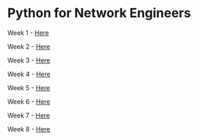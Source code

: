 # Python for Network Engineers

Week 1 - [Here](/Week_1)

Week 2 - [Here]()

Week 3 - [Here]()

Week 4 - [Here]()

Week 5 - [Here]()

Week 6 - [Here]()

Week 7 - [Here]()

Week 8 - [Here]()
